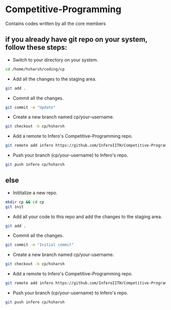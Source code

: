 # Competitive-Programming
Contains codes written by all the core members

## if you already have git repo on your system, follow these steps:

- Switch to your directory on your system.
``` bash
cd /home/hsharsh/coding/cp 
```
- Add all the changes to the staging area.
``` bash
git add .
```
- Commit all the changes.
``` bash
git commit -m "Update"
```
- Create a new branch named cp/your-username.
``` bash
git checkout -b cp/hsharsh
```
- Add a remote to Infero's Competitive-Programming repo.
``` bash
git remote add infero https://github.com/InferoIITH/Competitive-Programming.git   
```
- Push your branch (cp/your-username) to Infero's repo.
``` bash
git push infero cp/hsharsh   
```

## else

- Inititalize a new repo.
``` bash
mkdir cp && cd cp
git init
```
- Add all your code to this repo and add the changes to the staging area.
``` bash
git add .
```
- Commit all the changes.
``` bash
git commit -m "Initial commit"
```
- Create a new branch named cp/your-username.
``` bash
git checkout -b cp/hsharsh
```
- Add a remote to Infero's Competitive-Programming repo.
``` bash
git remote add infero https://github.com/InferoIITH/Competitive-Programming.git   
```
- Push your branch (cp/your-username) to Infero's repo.
``` bash
git push infero cp/hsharsh   
```
